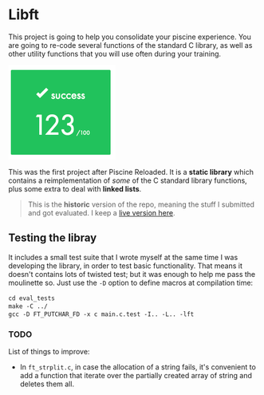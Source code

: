 # Libft
This project is going to help you consolidate your piscine experience. You are going to re-code several functions of the standard C library, as well as other utility functions that you will use often during your training.

![succeded with 123](graded.png "Succeded with 123")

This was the first project after Piscine Reloaded. It is a **static library** which contains a reimplementation of *some* of the C standard library functions, plus some extra to deal with **linked lists**.

> This is the **historic** version of the repo, meaning the stuff I submitted and got evaluated. I keep a [live version here](https://github.com/lifeBalance/libft_live).

## Testing the libray
It includes a small test suite that I wrote myself at the same time I was developing the library, in order to test basic functionality. That means it doesn't contains lots of twisted test; but it was enough to help me pass the moulinette so. Just use the `-D` option to define macros at compilation time:
```
cd eval_tests
make -C ../
gcc -D FT_PUTCHAR_FD -x c main.c.test -I.. -L.. -lft
```

### TODO
List of things to improve:

* In `ft_strplit.c`, in case the allocation of a string fails, it's convenient to add a function that iterate over the partially created array of string and deletes them all.
